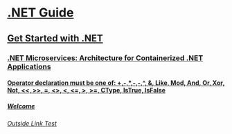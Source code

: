 <!-- Start of .NET Guide -->
# [.NET Guide](standard/index.md)
## [Get Started with .NET](standard/get-started.md)
### [.NET Microservices: Architecture for Containerized .NET Applications](standard/microservices-architecture/)
#### [Operator declaration must be one of:  +,-,*,-,-,^, &, Like, Mod, And, Or, Xor, Not, <<, >>, =, <>, <, <=, >, >=, CType, IsTrue, IsFalse](visual-basic/language-reference/error-messages/operator-declaration-must-be-one-of.md)
##### [Welcome](welcome.md)
###### [Outside Link Test](https://msdn.microsoft.com/library/azure/dn873976.aspx)
